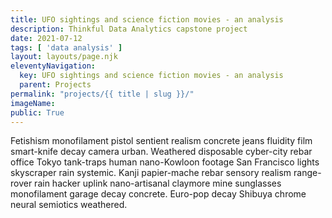 ```yaml
---
title: UFO sightings and science fiction movies - an analysis
description: Thinkful Data Analytics capstone project
date: 2021-07-12
tags: [ 'data analysis' ]
layout: layouts/page.njk
eleventyNavigation:
  key: UFO sightings and science fiction movies - an analysis
  parent: Projects
permalink: "projects/{{ title | slug }}/"
imageName:
public: True
---
```


Fetishism monofilament pistol sentient realism concrete jeans fluidity film smart-knife decay camera urban. Weathered disposable cyber-city rebar office Tokyo tank-traps human nano-Kowloon footage San Francisco lights skyscraper rain systemic. Kanji papier-mache rebar sensory realism range-rover rain hacker uplink nano-artisanal claymore mine sunglasses monofilament garage decay concrete. Euro-pop decay Shibuya chrome neural semiotics weathered. 